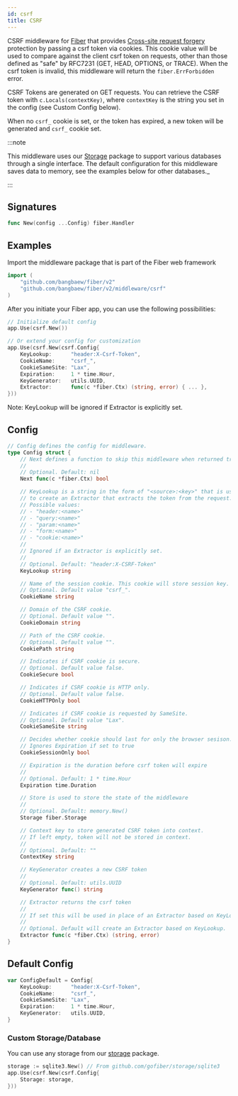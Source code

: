 ```yaml
---
id: csrf
title: CSRF
---
```


CSRF middleware for [Fiber](https://github.com/gofiber/fiber) that provides [Cross-site request forgery](https://en.wikipedia.org/wiki/Cross-site_request_forgery) protection by passing a csrf token via cookies. This cookie value will be used to compare against the client csrf token on requests, other than those defined as "safe" by RFC7231 \(GET, HEAD, OPTIONS, or TRACE\). When the csrf token is invalid, this middleware will return the `fiber.ErrForbidden` error.

CSRF Tokens are generated on GET requests. You can retrieve the CSRF token with `c.Locals(contextKey)`, where `contextKey` is the string you set in the config (see Custom Config below).

When no `csrf_` cookie is set, or the token has expired, a new token will be generated and `csrf_` cookie set.

:::note

This middleware uses our [Storage](https://github.com/gofiber/storage) package to support various databases through a single interface. The default configuration for this middleware saves data to memory, see the examples below for other databases._

:::

## Signatures

```go
func New(config ...Config) fiber.Handler
```

## Examples

Import the middleware package that is part of the Fiber web framework

```go
import (
    "github.com/bangbaew/fiber/v2"
    "github.com/bangbaew/fiber/v2/middleware/csrf"
)
```

After you initiate your Fiber app, you can use the following possibilities:

```go
// Initialize default config
app.Use(csrf.New())

// Or extend your config for customization
app.Use(csrf.New(csrf.Config{
    KeyLookup:      "header:X-Csrf-Token",
    CookieName:     "csrf_",
	CookieSameSite: "Lax",
    Expiration:     1 * time.Hour,
    KeyGenerator:   utils.UUID,
    Extractor:      func(c *fiber.Ctx) (string, error) { ... },
}))
```

Note: KeyLookup will be ignored if Extractor is explicitly set.

## Config

```go
// Config defines the config for middleware.
type Config struct {
    // Next defines a function to skip this middleware when returned true.
    //
    // Optional. Default: nil
    Next func(c *fiber.Ctx) bool

    // KeyLookup is a string in the form of "<source>:<key>" that is used
    // to create an Extractor that extracts the token from the request.
    // Possible values:
    // - "header:<name>"
    // - "query:<name>"
    // - "param:<name>"
    // - "form:<name>"
    // - "cookie:<name>"
    //
    // Ignored if an Extractor is explicitly set.
    //
    // Optional. Default: "header:X-CSRF-Token"
    KeyLookup string

    // Name of the session cookie. This cookie will store session key.
	// Optional. Default value "csrf_".
    CookieName string

    // Domain of the CSRF cookie.
    // Optional. Default value "".
    CookieDomain string

    // Path of the CSRF cookie.
    // Optional. Default value "".
    CookiePath string

    // Indicates if CSRF cookie is secure.
    // Optional. Default value false.
    CookieSecure bool

    // Indicates if CSRF cookie is HTTP only.
    // Optional. Default value false.
    CookieHTTPOnly bool

    // Indicates if CSRF cookie is requested by SameSite.
    // Optional. Default value "Lax".
    CookieSameSite string

    // Decides whether cookie should last for only the browser sesison.
    // Ignores Expiration if set to true
    CookieSessionOnly bool

    // Expiration is the duration before csrf token will expire
    //
    // Optional. Default: 1 * time.Hour
    Expiration time.Duration

    // Store is used to store the state of the middleware
    //
    // Optional. Default: memory.New()
    Storage fiber.Storage

    // Context key to store generated CSRF token into context.
    // If left empty, token will not be stored in context.
    //
    // Optional. Default: ""
    ContextKey string

    // KeyGenerator creates a new CSRF token
    //
    // Optional. Default: utils.UUID
    KeyGenerator func() string

    // Extractor returns the csrf token
    //
    // If set this will be used in place of an Extractor based on KeyLookup.
    //
    // Optional. Default will create an Extractor based on KeyLookup.
    Extractor func(c *fiber.Ctx) (string, error)
}
```

## Default Config

```go
var ConfigDefault = Config{
    KeyLookup:      "header:X-Csrf-Token",
    CookieName:     "csrf_",
    CookieSameSite: "Lax",
    Expiration:     1 * time.Hour,
    KeyGenerator:   utils.UUID,
}
```

### Custom Storage/Database

You can use any storage from our [storage](https://github.com/gofiber/storage/) package.

```go
storage := sqlite3.New() // From github.com/gofiber/storage/sqlite3
app.Use(csrf.New(csrf.Config{
	Storage: storage,
}))
```
